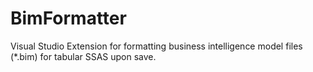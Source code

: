 # BimFormatter
Visual Studio Extension for formatting business intelligence model files (*.bim) for tabular SSAS upon save.
